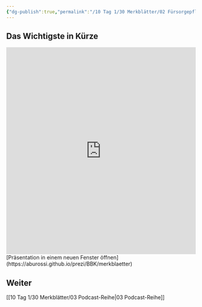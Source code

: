 ```yaml
---
{"dg-publish":true,"permalink":"/10 Tag 1/30 Merkblätter/02 Fürsorgepflicht des Betriebs/"}
---
```


## Das Wichtigste in Kürze
<iframe src="https://aburossi.github.io/prezi/BBK/merkblaetter/#/" style="border:0px #ffffff none;" name="myiFrame" scrolling="yes" frameborder="1" marginheight="0px" marginwidth="0px" height="550px" width="100%" allowfullscreen></iframe>
[Präsentation in einem neuen Fenster öffnen](https://aburossi.github.io/prezi/BBK/merkblaetter)

## Weiter
[[10 Tag 1/30 Merkblätter/03 Podcast-Reihe\|03 Podcast-Reihe]]